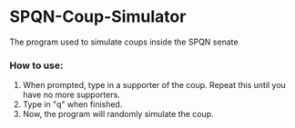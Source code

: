 # SPQN-Coup-Simulator
The program used to simulate coups inside the SPQN senate

### How to use:
1. When prompted, type in a supporter of the coup.
Repeat this until you have no more supporters.
2. Type in "q" when finished.
3. Now, the program will randomly simulate the coup.
